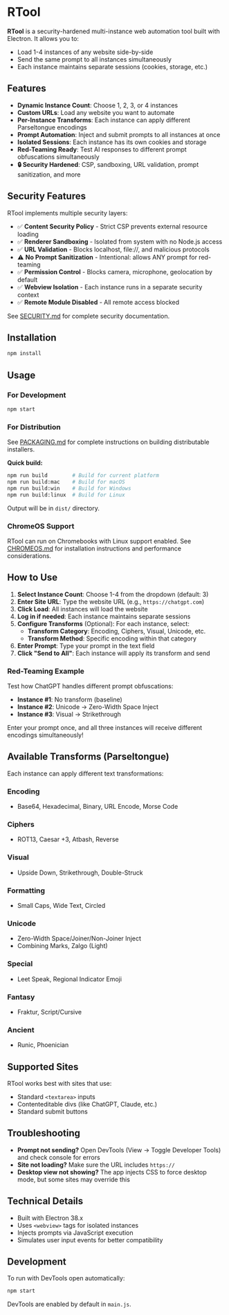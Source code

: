 # RTool

**RTool** is a security-hardened multi-instance web automation tool built with Electron. It allows you to:

- Load 1-4 instances of any website side-by-side
- Send the same prompt to all instances simultaneously
- Each instance maintains separate sessions (cookies, storage, etc.)

## Features

- **Dynamic Instance Count**: Choose 1, 2, 3, or 4 instances
- **Custom URLs**: Load any website you want to automate
- **Per-Instance Transforms**: Each instance can apply different Parseltongue encodings
- **Prompt Automation**: Inject and submit prompts to all instances at once
- **Isolated Sessions**: Each instance has its own cookies and storage
- **Red-Teaming Ready**: Test AI responses to different prompt obfuscations simultaneously
- **🔒 Security Hardened**: CSP, sandboxing, URL validation, prompt sanitization, and more

## Security Features

RTool implements multiple security layers:

- ✅ **Content Security Policy** - Strict CSP prevents external resource loading
- ✅ **Renderer Sandboxing** - Isolated from system with no Node.js access
- ✅ **URL Validation** - Blocks localhost, file://, and malicious protocols
- ⚠️ **No Prompt Sanitization** - Intentional: allows ANY prompt for red-teaming
- ✅ **Permission Control** - Blocks camera, microphone, geolocation by default
- ✅ **Webview Isolation** - Each instance runs in a separate security context
- ✅ **Remote Module Disabled** - All remote access blocked

See [SECURITY.md](SECURITY.md) for complete security documentation.

## Installation

```bash
npm install
```

## Usage

### For Development
```bash
npm start
```

### For Distribution
See [PACKAGING.md](PACKAGING.md) for complete instructions on building distributable installers.

**Quick build:**
```bash
npm run build        # Build for current platform
npm run build:mac    # Build for macOS
npm run build:win    # Build for Windows
npm run build:linux  # Build for Linux
```

Output will be in `dist/` directory.

### ChromeOS Support
RTool can run on Chromebooks with Linux support enabled. See [CHROMEOS.md](CHROMEOS.md) for installation instructions and performance considerations.

## How to Use

1. **Select Instance Count**: Choose 1-4 from the dropdown (default: 3)
2. **Enter Site URL**: Type the website URL (e.g., `https://chatgpt.com`)
3. **Click Load**: All instances will load the website
4. **Log in if needed**: Each instance maintains separate sessions
5. **Configure Transforms** (Optional): For each instance, select:
   - **Transform Category**: Encoding, Ciphers, Visual, Unicode, etc.
   - **Transform Method**: Specific encoding within that category
6. **Enter Prompt**: Type your prompt in the text field
7. **Click "Send to All"**: Each instance will apply its transform and send

### Red-Teaming Example

Test how ChatGPT handles different prompt obfuscations:
- **Instance #1**: No transform (baseline)
- **Instance #2**: Unicode → Zero-Width Space Inject
- **Instance #3**: Visual → Strikethrough

Enter your prompt once, and all three instances will receive different encodings simultaneously!

## Available Transforms (Parseltongue)

Each instance can apply different text transformations:

### Encoding
- Base64, Hexadecimal, Binary, URL Encode, Morse Code

### Ciphers
- ROT13, Caesar +3, Atbash, Reverse

### Visual
- Upside Down, Strikethrough, Double-Struck

### Formatting
- Small Caps, Wide Text, Circled

### Unicode
- Zero-Width Space/Joiner/Non-Joiner Inject
- Combining Marks, Zalgo (Light)

### Special
- Leet Speak, Regional Indicator Emoji

### Fantasy
- Fraktur, Script/Cursive

### Ancient
- Runic, Phoenician

## Supported Sites

RTool works best with sites that use:
- Standard `<textarea>` inputs
- Contenteditable divs (like ChatGPT, Claude, etc.)
- Standard submit buttons

## Troubleshooting

- **Prompt not sending?** Open DevTools (View → Toggle Developer Tools) and check console for errors
- **Site not loading?** Make sure the URL includes `https://`
- **Desktop view not showing?** The app injects CSS to force desktop mode, but some sites may override this

## Technical Details

- Built with Electron 38.x
- Uses `<webview>` tags for isolated instances
- Injects prompts via JavaScript execution
- Simulates user input events for better compatibility

## Development

To run with DevTools open automatically:

```bash
npm start
```

DevTools are enabled by default in `main.js`.
